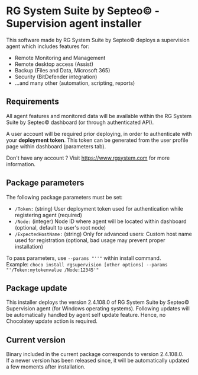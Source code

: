 # RG System Suite by Septeo© - Supervision agent installer

This software made by RG System Suite by Septeo© deploys a supervision agent which includes features for:
- Remote Monitoring and Management
- Remote desktop access (Assist)
- Backup (Files and Data, Microsoft 365)
- Security (BitDefender integration)
- ...and many other (automation, scripting, reports)

## Requirements
All agent features and monitored data will be available within the RG System Suite by Septeo© dashboard (or through authenticated API).

A user account will be required prior deploying, in order to authenticate with your **deployment token**. 
This token can be generated from the user profile page within dashboard (parameters tab).

Don't have any account ? Visit https://www.rgsystem.com for more information.

## Package parameters
The following package parameters must be set:
* `/Token:` (string) User deployment token used for authentication while registering agent (required)
* `/Node:`  (integer) Node ID where agent will be located within dashboard (optional, default to user's root node)
* `/ExpectedHostName:`  (string) Only for advanced users: Custom host name used for registration (optional, bad usage may prevent proper installation)

To pass parameters, use `--params "''"` within install command.  
Example: `choco install rgsupervision [other options] --params "'/Token:mytokenvalue /Node:12345'"`
 
## Package update
This installer deploys the version 2.4.108.0 of RG System Suite by Septeo© Supervision agent (for Windows operating systems). 
Following updates will be automatically handled by agent self update feature. Hence, no Chocolatey update action is required.

## Current version
Binary included in the current package corresponds to version 2.4.108.0.  
If a newer version has been released since, it will be automatically updated a few moments after installation.  